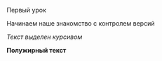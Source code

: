 Первый урок

Начинаем наше знакомство с контролем версий

*Текст выделен курсивом*

**Полужирный текст**

